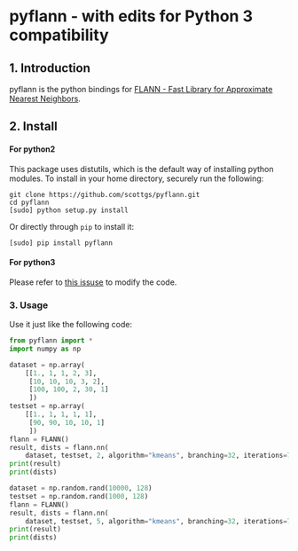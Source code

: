 pyflann  - with edits for Python 3 compatibility
=============

## 1. Introduction

pyflann is the python bindings for [FLANN - Fast Library for Approximate Nearest Neighbors](http://www.cs.ubc.ca/research/flann/).

## 2. Install

#### For python2

This package uses distutils, which is the default way of installing python modules. To install in your home directory, securely run the following:
```
git clone https://github.com/scottgs/pyflann.git
cd pyflann
[sudo] python setup.py install
```

Or directly through `pip` to install it:
```
[sudo] pip install pyflann
```

#### For python3

Please refer to [this issuse](https://github.com/primetang/pyflann/issues/1) to modify the code.

### 3. Usage

Use it just like the following code:
```python
from pyflann import *
import numpy as np

dataset = np.array(
    [[1., 1, 1, 2, 3],
     [10, 10, 10, 3, 2],
     [100, 100, 2, 30, 1]
     ])
testset = np.array(
    [[1., 1, 1, 1, 1],
     [90, 90, 10, 10, 1]
     ])
flann = FLANN()
result, dists = flann.nn(
    dataset, testset, 2, algorithm="kmeans", branching=32, iterations=7, checks=16)
print(result)
print(dists)

dataset = np.random.rand(10000, 128)
testset = np.random.rand(1000, 128)
flann = FLANN()
result, dists = flann.nn(
    dataset, testset, 5, algorithm="kmeans", branching=32, iterations=7, checks=16)
print(result)
print(dists)
```
